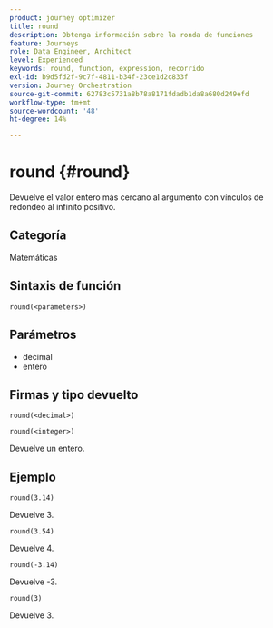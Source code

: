 ```yaml
---
product: journey optimizer
title: round
description: Obtenga información sobre la ronda de funciones
feature: Journeys
role: Data Engineer, Architect
level: Experienced
keywords: round, function, expression, recorrido
exl-id: b9d5fd2f-9c7f-4811-b34f-23ce1d2c833f
version: Journey Orchestration
source-git-commit: 62783c5731a8b78a8171fdadb1da8a680d249efd
workflow-type: tm+mt
source-wordcount: '48'
ht-degree: 14%

---
```


# round {#round}

Devuelve el valor entero más cercano al argumento con vínculos de redondeo al infinito positivo.

## Categoría

Matemáticas

## Sintaxis de función

`round(<parameters>)`

## Parámetros

* decimal
* entero

## Firmas y tipo devuelto

`round(<decimal>)`

`round(<integer>)`

Devuelve un entero.

## Ejemplo

`round(3.14)`

Devuelve 3.

`round(3.54)`

Devuelve 4.

`round(-3.14)`

Devuelve -3.

`round(3)`

Devuelve 3.
